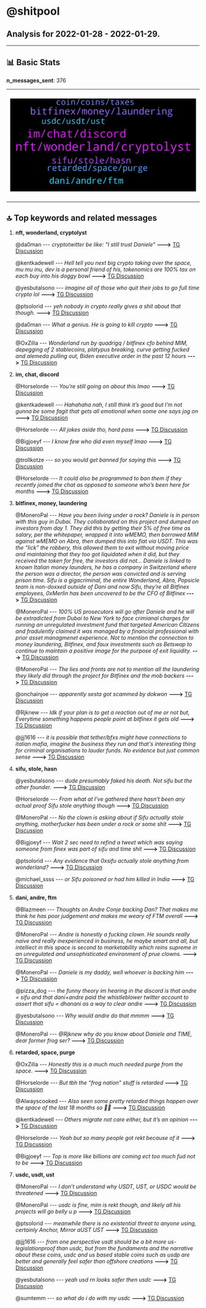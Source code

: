 # **@shitpool**
 ## Analysis for **2022-01-28** - **2022-01-29**.

---

## 📊 **Basic Stats**

**n_messages_sent**: 376

---
![wordcloud](shitpool_1Days_wordcloud.png)

---


## 🔝 **Top keywords and related messages**

1. **nft, wonderland, cryptolyst**

    @da0man --- *cryptotwitter be like: "I still trust Daniele"* **--->** [TG Discussion](https://t.me/shitpool/721395)

    @kentkadewell --- *Hell tell you next big crypto taking over the space, mu mu inu, dev is a personal friend of his, tokenomics are 100% tax on each buy into his doggy bowl* **--->** [TG Discussion](https://t.me/shitpool/721164)

    @yesbutalsono --- *imagine all of those who quit their jobs to go full time crypto lol* **--->** [TG Discussion](https://t.me/shitpool/720881)

    @ptsolorid --- *yeh nobody in crypto really gives a shit about that though.* **--->** [TG Discussion](https://t.me/shitpool/721437)

    @da0man --- *What a genius. He is going to kill crypto* **--->** [TG Discussion](https://t.me/shitpool/721230)

    @OxZilla --- *Wonderland run by quadrigq / bitfinex cfo behind MIM, depegging of 2 stablecoins, platypus breaking, curve getting fucked and alemeda pulling out, Biden executive order in the past 12 hours* **--->** [TG Discussion](https://t.me/shitpool/720906)

2. **im, chat, discord**

    @Horselorde --- *You’re still going on about this lmao* **--->** [TG Discussion](https://t.me/shitpool/721394)

    @kentkadewell --- *Hahahaha nah, I still think it’s good but I’m not gunna be some fagit that gets all emotional when some one says jog on* **--->** [TG Discussion](https://t.me/shitpool/721150)

    @Horselorde --- *All jokes aside tho, hard pass* **--->** [TG Discussion](https://t.me/shitpool/721143)

    @Bigjoeyf --- *I know few who did even myself lmao* **--->** [TG Discussion](https://t.me/shitpool/720887)

    @trollkotze --- *so you would get banned for saying this* **--->** [TG Discussion](https://t.me/shitpool/721322)

    @Horselorde --- *It could also be programmed to ban them if they recently joined the chat as opposed to someone who’s been here for months* **--->** [TG Discussion](https://t.me/shitpool/721323)

3. **bitfinex, money, laundering**

    @MoneroPal --- *Have you been living under a rock? Daniele is in person with this guy in Dubai. They collaborated on this project and dumped on investors from day 1. They did this by getting their 5% of free time as salary, per the whitepaper, wrapped it into wMEMO, then borrowed MIM against wMEMO on Abra, then dumped this into fiat via USDT. This was the “lick” the robbery, this allowed them to exit without moving price and maintaining that they too got liquidated when it did, but they received the token for free, the investors did not...  Daniele is linked to known Italian money launders, he has a company in Switzerland where the person was a director, the person was convicted and is serving prison time.   Sifu is a gigacriminal, the entire Wonderland, Abra, Popsicle team is non-doxxed outside of Dani and now Sifu, they’re all Bitfinex employees, 0xMerlin has been uncovered to be the CFO of Bitfinex* **--->** [TG Discussion](https://t.me/shitpool/721393)

    @MoneroPal --- *100% US prosecutors will go after Daniele and he will be extradicted from Dubai to New York to face crimianal charges for running an unregulated investment fund that targeted American Citizens and fradulently claimed it was managed by a financial professional with prior asset managmenet experience. Not to mention the connection to money laundering, Bitfinex, and faux investments such as Betswap to continue to maintain a positive image for the purpose of exit liquidity.* **--->** [TG Discussion](https://t.me/shitpool/721417)

    @MoneroPal --- *The lies and fronts are not to mention all the laundering they likely did through the project for Bitfinex and the mob backers* **--->** [TG Discussion](https://t.me/shitpool/721435)

    @onchainjoe --- *apparently sesta got scammed by dokwon* **--->** [TG Discussion](https://t.me/shitpool/721398)

    @Rjknew --- *Idk if your plan is to get a reaction out of me or not but, Everytime something happens people point at bitfinex it gets old* **--->** [TG Discussion](https://t.me/shitpool/721540)

    @jjj1616 --- *it is possible that tether/bfxs might have connections to  italian mafia, imagine the business they run and that's interesting thing for criminal organisations to lauder funds. No evidence but just common sense* **--->** [TG Discussion](https://t.me/shitpool/720868)

4. **sifu, stole, hasn**

    @yesbutalsono --- *dude presumably faked his death. Not sifu but the other founder.* **--->** [TG Discussion](https://t.me/shitpool/720943)

    @Horselorde --- *From what at I’ve gathered there hasn’t been any actual proof Sifu stole anything though* **--->** [TG Discussion](https://t.me/shitpool/721401)

    @MoneroPal --- *No the clown is asking about if Sifu actually stole anything, motherfucker has been under a rock or some shit* **--->** [TG Discussion](https://t.me/shitpool/721396)

    @Bigjoeyf --- *Wait 2 sec  need to refind a tweet which was saying someone from finex was part of sifu and time shit* **--->** [TG Discussion](https://t.me/shitpool/720853)

    @ptsolorid --- *Any evidence that 0xsifu actually stole anything from wonderland?* **--->** [TG Discussion](https://t.me/shitpool/721384)

    @michael_ssss --- *or Sifu poisoned or had him killed in India* **--->** [TG Discussion](https://t.me/shitpool/721171)

5. **dani, andre, ftm**

    @Blazmeen --- *Thoughts on Andre Conje backing Dan? That makes me think he has poor judgement and makes me weary of FTM overall* **--->** [TG Discussion](https://t.me/shitpool/720918)

    @MoneroPal --- *Andre is honestly a fucking clown. He sounds really naive and really inexperienced in business, he maybe smart and all, but intelliect in this space is second to marketability which reins supreme in an unregulated and unsophisticated environment of prue clowns.* **--->** [TG Discussion](https://t.me/shitpool/720982)

    @MoneroPal --- *Daniele is my daddy, well whoever is backing him* **--->** [TG Discussion](https://t.me/shitpool/721056)

    @pizza_dog --- *the funny theory im hearing in the discord is that andre = sifu and that dani+andre paid the whistleblower twitter account to assert that sifu = dhanani as a way to clear andre* **--->** [TG Discussion](https://t.me/shitpool/721018)

    @yesbutalsono --- *Why would andre do that mmmm* **--->** [TG Discussion](https://t.me/shitpool/721040)

    @MoneroPal --- *@Rjknew why do you know about Daniele and TIME, dear former frog ser?* **--->** [TG Discussion](https://t.me/shitpool/721511)

6. **retarded, space, purge**

    @OxZilla --- *Honestly this is a much much needed purge from the space.* **--->** [TG Discussion](https://t.me/shitpool/720928)

    @Horselorde --- *But tbh the “frog nation” stuff is retarded* **--->** [TG Discussion](https://t.me/shitpool/721404)

    @Alwayscooked --- *Also seen some pretty retarded things happen over the space of the last 18 months so 🤷‍♂️* **--->** [TG Discussion](https://t.me/shitpool/721370)

    @kentkadewell --- *Others migrate not care either, but it’s an opinion* **--->** [TG Discussion](https://t.me/shitpool/721125)

    @Horselorde --- *Yeah but so many people got rekt because of it* **--->** [TG Discussion](https://t.me/shitpool/720930)

    @Bigjoeyf --- *Top is more like billions are coming ect too much fud not to be* **--->** [TG Discussion](https://t.me/shitpool/720859)

7. **usdc, usdt, ust**

    @MoneroPal --- *I don’t understand why USDT, UST, or USDC would be threatened* **--->** [TG Discussion](https://t.me/shitpool/720973)

    @MoneroPal --- *usdc is fine, mim is rekt though, and likely all his projects will go belly u p* **--->** [TG Discussion](https://t.me/shitpool/720962)

    @ptsolorid --- *meanwhile there is no existential threat to anyone using, certainly Anchor, Mirror aUST UST* **--->** [TG Discussion](https://t.me/shitpool/721432)

    @jjj1616 --- *from one perspective usdt should be a bit more us-legislationproof than usdc, but from the fundaments and the narrative about these coins, usdc and us based stable coins such as usdp are better and generally feel safer than offshore creations* **--->** [TG Discussion](https://t.me/shitpool/720850)

    @yesbutalsono --- *yeah usd rn looks safer then usdc* **--->** [TG Discussion](https://t.me/shitpool/720848)

    @sumtemm --- *so what do i do with my usdc* **--->** [TG Discussion](https://t.me/shitpool/720954)

